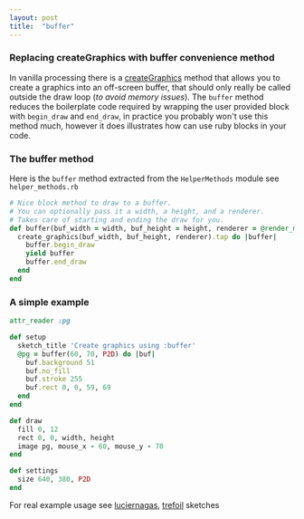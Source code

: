 ```yaml
---
layout: post
title:  "buffer"
---
```

### Replacing createGraphics with buffer convenience method

In vanilla processing there is a [createGraphics][processing] method that allows you to create a graphics into an off-screen buffer, that should only really be called outside the draw loop (_to avoid memory issues_). The `buffer` method reduces the boilerplate code required by wrapping the user provided block with `begin_draw` and `end_draw`, in practice you probably won't use this method much, however it does illustrates how can use ruby blocks in your code.

### The buffer method ###
Here is the `buffer` method extracted from the `HelperMethods` module see `helper_methods.rb`

```ruby
# Nice block method to draw to a buffer.
# You can optionally pass it a width, a height, and a renderer.
# Takes care of starting and ending the draw for you.
def buffer(buf_width = width, buf_height = height, renderer = @render_mode)
  create_graphics(buf_width, buf_height, renderer).tap do |buffer|
    buffer.begin_draw
    yield buffer
    buffer.end_draw
  end
end

```

### A simple example ###

```ruby
attr_reader :pg

def setup
  sketch_title 'Create graphics using :buffer'
  @pg = buffer(60, 70, P2D) do |buf|
    buf.background 51
    buf.no_fill
    buf.stroke 255
    buf.rect 0, 0, 59, 69
  end
end

def draw
  fill 0, 12
  rect 0, 0, width, height
  image pg, mouse_x - 60, mouse_y - 70
end

def settings
  size 640, 380, P2D
end

```

For real example usage see [luciernagas][firefly], [trefoil][trefoil] sketches

[firefly]:https://github.com/ruby-processing/JRubyArt-examples/examples/grid_method/luciernagas.rb
[trefoil]:https://github.com/ruby-processing/JRubyArt-examples/processing_app/demos/graphics/trefoil.rb


[processing]:https://processing.org/reference/createGraphics_.html
